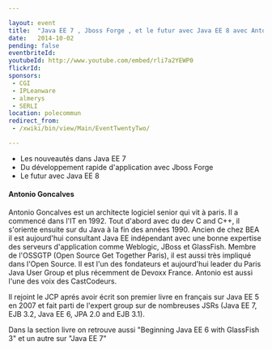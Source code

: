 ```yaml
---

layout: event
title:  "Java EE 7 , Jboss Forge , et le futur avec Java EE 8 avec Antonio Goncalves"
date:   2014-10-02
pending: false
eventbriteId:
youtubeId: http://www.youtube.com/embed/rli7a2YEWP0
flickrId: 
sponsors:
 - CGI
 - IPLeanware
 - almerys
 - SERLI
location: polecommun
redirect_from:
 - /xwiki/bin/view/Main/EventTwentyTwo/

---
```


- Les nouveautés dans Java EE 7
- Du développement rapide d'application avec Jboss Forge
- Le futur avec Java EE 8

#### Antonio Goncalves

Antonio Goncalves est un architecte logiciel senior qui vit à paris. Il a commencé dans l'IT en 1992. Tout d'abord avec du dev C and C++, il s'oriente ensuite sur du Java à la fin des années 1990. 
Ancien de chez BEA il est aujourd'hui consultant Java EE indépendant avec une bonne expertise des serveurs d'application comme  Weblogic, JBoss et GlassFish.
Membre de l'OSSGTP (Open Source Get Together Paris), il est aussi très impliqué dans l'Open Source. Il est l'un des fondateurs et aujourd'hui leader du Paris Java User Group et plus récemment de Devoxx France. Antonio est aussi l'une des voix des CastCodeurs.

Il rejoint le JCP aprés avoir écrit son premier livre en français sur Java EE 5 en 2007 et fait parti de l'expert group sur de nombreuses JSRs (Java EE 7, EJB 3.2, Java EE 6, JPA 2.0 and EJB 3.1).

Dans la section livre on retrouve aussi "Beginning Java EE 6 with GlassFish 3" et un autre sur "Java EE 7"
